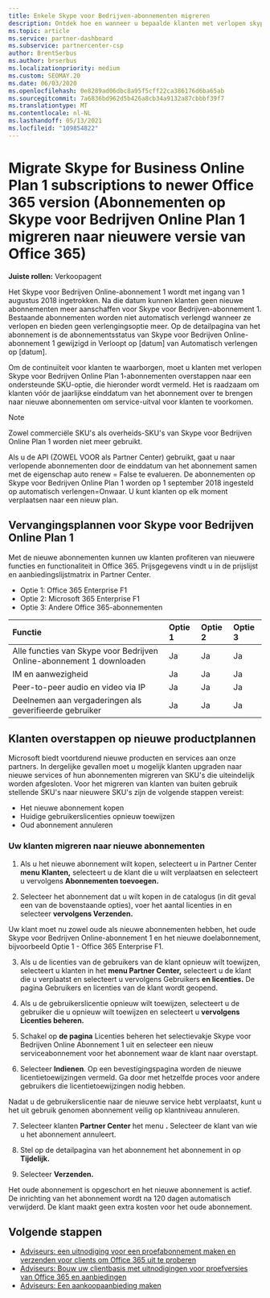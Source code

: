 ```yaml
---
title: Enkele Skype voor Bedrijven-abonnementen migreren
description: Ontdek hoe en wanneer u bepaalde klanten met verlopen skype voor Bedrijven Online-abonnement 1 migreert naar nieuwe Office 365-versies.
ms.topic: article
ms.service: partner-dashboard
ms.subservice: partnercenter-csp
author: BrentSerbus
ms.author: brserbus
ms.localizationpriority: medium
ms.custom: SEOMAY.20
ms.date: 06/03/2020
ms.openlocfilehash: 0e8289ad06dbc8a95f5cff22ca386176d6ba65ab
ms.sourcegitcommit: 7a6836bd962d5b426a8cb34a9132a87cbbbf39f7
ms.translationtype: MT
ms.contentlocale: nl-NL
ms.lasthandoff: 05/13/2021
ms.locfileid: "109854822"
---
```

# <a name="migrate-skype-for-business-online-plan-1-subscriptions-to-newer-office-365-versions"></a>Migrate Skype for Business Online Plan 1 subscriptions to newer Office 365 version (Abonnementen op Skype voor Bedrijven Online Plan 1 migreren naar nieuwere versie van Office 365)

**Juiste rollen:** Verkoopagent

Het Skype voor Bedrijven Online-abonnement 1 wordt met ingang van 1 augustus 2018 ingetrokken. Na die datum kunnen klanten geen nieuwe abonnementen meer aanschaffen voor Skype voor Bedrijven-abonnement 1. Bestaande abonnementen worden niet automatisch verlengd wanneer ze verlopen en bieden geen verlengingsoptie meer. Op de detailpagina van het abonnement is de abonnementsstatus van Skype voor Bedrijven Online-abonnement 1 gewijzigd in Verloopt op [datum] van Automatisch verlengen op [datum].  

Om de continuïteit voor klanten te waarborgen, moet u klanten met verlopen Skype voor Bedrijven Online Plan 1-abonnementen overstappen naar een ondersteunde SKU-optie, die hieronder wordt vermeld. Het is raadzaam om klanten vóór de jaarlijkse einddatum van het abonnement over te brengen naar nieuwe abonnementen om service-uitval voor klanten te voorkomen. 

>[!NOTE]
>Zowel commerciële SKU's als overheids-SKU's van Skype voor Bedrijven Online Plan 1 worden niet meer gebruikt.

Als u de API (ZOWEL VOOR als Partner Center) gebruikt, gaat u naar verlopende abonnementen door de einddatum van het abonnement samen met de eigenschap auto renew = False te evalueren. De abonnementen op Skype voor Bedrijven Online Plan 1 worden op 1 september 2018 ingesteld op automatisch verlengen=Onwaar. U kunt klanten op elk moment verplaatsen naar een nieuw plan. 

## <a name="skype-for-business-online-plan-1-replacement-plans"></a>Vervangingsplannen voor Skype voor Bedrijven Online Plan 1

Met de nieuwe abonnementen kunnen uw klanten profiteren van nieuwere functies en functionaliteit in Office 365. Prijsgegevens vindt u in de prijslijst en aanbiedingslijstmatrix in Partner Center. 

- Optie 1: Office 365 Enterprise F1
- Optie 2: Microsoft 365 Enterprise F1
- Optie 3: Andere Office 365-abonnementen

|**Functie**    |**Optie 1**   |**Optie 2**   |**Optie 3**   |
|:-----------------|:-----------------|:-------------|:------------|
|Alle functies van Skype voor Bedrijven Online-abonnement 1 downloaden|Ja   |Ja   |Ja   |
|IM en aanwezigheid |Ja   |Ja   |Ja   |
|Peer-to-peer audio en video via IP|Ja   |Ja   |Ja   
|Deelnemen aan vergaderingen als geverifieerde gebruiker| Ja   |Ja   |Ja   |

## <a name="transition-customers-to-new-product-plans"></a>Klanten overstappen op nieuwe productplannen

Microsoft biedt voortdurend nieuwe producten en services aan onze partners. In dergelijke gevallen moet u mogelijk klanten upgraden naar nieuwe services of hun abonnementen migreren van SKU's die uiteindelijk worden afgesloten. Voor het migreren van klanten van buiten gebruik stellende SKU's naar nieuwere SKU's zijn de volgende stappen vereist:

- Het nieuwe abonnement kopen
- Huidige gebruikerslicenties opnieuw toewijzen
- Oud abonnement annuleren

### <a name="migrate-your-customers-to-new-plans"></a>Uw klanten migreren naar nieuwe abonnementen

1. Als u het nieuwe abonnement wilt kopen, selecteert u in Partner Center **menu** **Klanten,** selecteert u de klant die u wilt verplaatsen en selecteert u vervolgens **Abonnementen toevoegen.**

2. Selecteer het abonnement dat u wilt kopen in de catalogus (in dit geval een van de bovenstaande opties), voer het aantal licenties in en selecteer **vervolgens Verzenden.** 

Uw klant moet nu zowel oude als nieuwe abonnementen hebben, het oude Skype voor Bedrijven Online-abonnement 1 en het nieuwe doelabonnement, bijvoorbeeld Optie 1 - Office 365 Enterprise F1.

3. Als u de licenties van de gebruikers van de klant opnieuw wilt toewijzen, selecteert u klanten in het **menu Partner Center,** selecteert u de klant die u verplaatst en selecteert u vervolgens Gebruikers **en licenties.** De pagina Gebruikers en licenties van de klant wordt geopend.

4. Als u de gebruikerslicentie opnieuw wilt toewijzen, selecteert u de gebruiker die u opnieuw wilt toewijzen en selecteert u **vervolgens Licenties beheren.**

5. Schakel op **de pagina** Licenties beheren het selectievakje Skype voor Bedrijven Online Abonnement 1 uit en selecteer een nieuw serviceabonnement voor het abonnement waar de klant naar overstapt.

6. Selecteer **Indienen**. Op een bevestigingspagina worden de nieuwe licentietoewijzingen vermeld. Ga door met hetzelfde proces voor andere gebruikers die licentietoewijzingen nodig hebben.

Nadat u de gebruikerslicentie naar de nieuwe service hebt verplaatst, kunt u het uit gebruik genomen abonnement veilig op klantniveau annuleren.

7. Selecteer klanten **Partner Center** het menu **.** Selecteer de klant van wie u het abonnement annuleert.

8. Stel op de detailpagina van het abonnement het abonnement in op **Tijdelijk.**

9. Selecteer **Verzenden.**

Het oude abonnement is opgeschort en het nieuwe abonnement is actief. De inrichting van het abonnement wordt na 120 dagen automatisch verwijderd. De klant maakt geen extra kosten voor het oude abonnement.

## <a name="next-steps"></a>Volgende stappen

- [Adviseurs: een uitnodiging voor een proefabonnement maken en verzenden voor clients om Office 365 uit te proberen](advisors-create-a-trial-invitation.md)
- [Adviseurs: Bouw uw clientbasis met uitnodigingen voor proefversies van Office 365 en aanbiedingen](advisors-build-your-business.md)
- [Adviseurs: Een aankoopaanbieding maken](advisor-create-a-purchase-offer.md)
